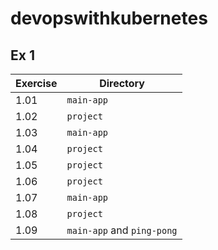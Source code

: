 # devopswithkubernetes

## Ex 1

Exercise | Directory
------ | ------
1.01   | `main-app`
1.02   | `project`
1.03   | `main-app`
1.04   | `project`
1.05   | `project`
1.06   | `project`
1.07   | `main-app`
1.08   | `project`
1.09   | `main-app` and `ping-pong`